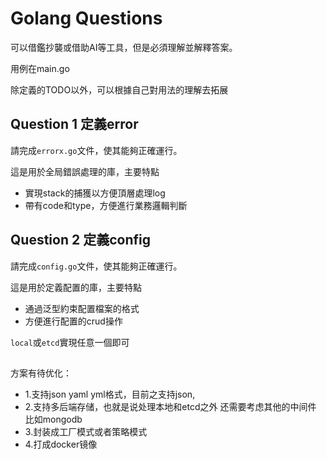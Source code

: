 # Golang Questions

可以借鑑抄襲或借助AI等工具，但是必須理解並解釋答案。

用例在main.go

除定義的TODO以外，可以根據自己對用法的理解去拓展

## Question 1 定義error

請完成`errorx.go`文件，使其能夠正確運行。

這是用於全局錯誤處理的庫，主要特點
- 實現stack的捕獲以方便頂層處理log
- 帶有code和type，方便進行業務邏輯判斷

## Question 2 定義config

請完成`config.go`文件，使其能夠正確運行。

這是用於定義配置的庫，主要特點
- 通過泛型約束配置檔案的格式
- 方便進行配置的crud操作

`local`或`etcd`實現任意一個即可
## 
方案有待优化： 
- 1.支持json yaml yml格式，目前之支持json, 
- 2.支持多后端存储，也就是说处理本地和etcd之外 还需要考虑其他的中间件 比如mongodb 
- 3.封装成工厂模式或者策略模式
- 4.打成docker镜像
